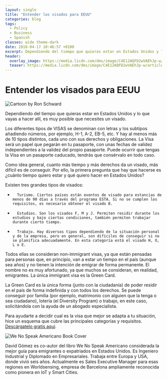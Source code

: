 ```yaml
---
layout: single
title: "Entender los visados para EEUU"
categories: blog
tags:
  - Policy
  - Business
  - Spanish
classes: wide theme-dark
date: 2018-04-17 10:46:57 +0100
excerpt: Dependiendo del tiempo que quieras estar en Estados Unidos y lo que vayas a hacer allí, es muy posible que necesites un visado.
header:
  overlay_image: https://media.licdn.com/dms/image/C4E12AQFD2wVAEhJp-w/article-cover_image-shrink_423_752/0/1523950250901?e=1720656000&v=beta&t=gEFOXHdp9QOIX181N5U6zItOM78DqNcll3cIQ70iSGw
  teaser: https://media.licdn.com/dms/image/C4E12AQFD2wVAEhJp-w/article-cover_image-shrink_423_752/0/1523950250901?e=1720656000&v=beta&t=gEFOXHdp9QOIX181N5U6zItOM78DqNcll3cIQ70iSGw
---
```


# Entender los visados para EEUU

![Cartoon by Ron Schward](https://media.licdn.com/dms/image/C4E12AQFD2wVAEhJp-w/article-cover_image-shrink_423_752/0/1523950250901?e=1720656000&v=beta&t=gEFOXHdp9QOIX181N5U6zItOM78DqNcll3cIQ70iSGw)

Dependiendo del tiempo que quieras estar en Estados Unidos y lo que vayas a hacer allí, es muy posible que necesites un visado.

Los diferentes tipos de VISAS se denominan con letras y los subtipos añadiendo números, por ejemplo, H-1, A-2, EB-5, etc. Y hay al menos más de 10 tipos distintos, cada uno con sus derechos y obligaciones. La Visa será un papel que pegarán en tu pasaporte, con unas fechas de validez independientes a la validez del propio pasaporte. Puede ocurrir que tengas la Visa en un pasaporte caducado, tendrás que consérvalo en todo caso.

Como idea general, cuanto más tiempo y más derechos da un visado, más difícil es de conseguir. Por ello, la primera pregunta que hay que hacerse es ¿cuánto tiempo quiero estar y qué quiero hacer en Estados Unidos?

Existen tres grandes tipos de visados:

-       Turismo. Ciertos países están exentos de visado para estancias de menos de 90 días a través del programa ESTA. Si no se cumplen los requisitos, es necesario obtener el visado B.

-       Estudios. Son los visados F, M y J. Permiten residir durante los estudios y bajo ciertas condiciones, también permiten trabajar durante cierto tiempo.

-       Trabajo. Hay diversos tipos dependiendo de la situación personal y de la empresa, pero en general, son difíciles de conseguir si no se planifica adecuadamente. En esta categoría está el visado H, O, L o E.

Todos ellas se consideran non-immigrant visas, ya que están pensadas para personas que, en principio, van a estar un tiempo en el país (aunque sea años) y no tienen la intención de emigrar de forma permanente. El nombre no es muy afortunado, ya que muchos se consideran, en realidad, emigrantes. La única immigrant visa es la Green Card.

La Green Card es la única forma (junto con la ciudadanía) de poder residir en el país de forma indefinida y con todos los derechos. Se puede conseguir por familia (por ejemplo, matrimonio con alguien que la tenga o sea ciudadano), lotería (el Diversity Program) o trabajo, en este caso, solicitándola con la ayuda de un abogado especialista.

Para ayudarte a decidir cual es la visa que mejor se adapta a tu situación, hice un esquema que cubre las principales categorías y requisitos. [Descárgatelo gratis aquí](https://www.wenospeakamericano.com/).

![We No Speak Americano Book Cover](https://media.licdn.com/dms/image/C4D12AQEdL8nG4Zxl0w/article-inline_image-shrink_1500_2232/0/1520236730101?e=1720656000&v=beta&t=o38zYJ98KEFLPqwth4-oCMyhjKr0CfhM2AzNM1xmNYk)

David Gómez es co-autor del libro We No Speak Americano considerada la mejor guía para emigrantes o expatriados en Estados Unidos. Es Ingeniero Industrial y Diplomado en Empresariales. Trabaja entre Europa y USA, donde vivió seis años. Actualmente es Sales Executive Manager para esas regiones en Worldsensing, empresa de Barcelona ampliamente reconocida como pionera en IoT y Smart Cities.
